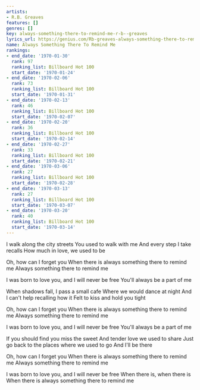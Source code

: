 ```yaml
---
artists:
- R.B. Greaves
features: []
genres: []
key: always-something-there-to-remind-me-r-b--greaves
lyrics_url: https://genius.com/Rb-greaves-always-something-there-to-remind-me-lyrics
name: Always Something There To Remind Me
rankings:
- end_date: '1970-01-30'
  rank: 97
  ranking_list: Billboard Hot 100
  start_date: '1970-01-24'
- end_date: '1970-02-06'
  rank: 73
  ranking_list: Billboard Hot 100
  start_date: '1970-01-31'
- end_date: '1970-02-13'
  rank: 46
  ranking_list: Billboard Hot 100
  start_date: '1970-02-07'
- end_date: '1970-02-20'
  rank: 36
  ranking_list: Billboard Hot 100
  start_date: '1970-02-14'
- end_date: '1970-02-27'
  rank: 33
  ranking_list: Billboard Hot 100
  start_date: '1970-02-21'
- end_date: '1970-03-06'
  rank: 27
  ranking_list: Billboard Hot 100
  start_date: '1970-02-28'
- end_date: '1970-03-13'
  rank: 27
  ranking_list: Billboard Hot 100
  start_date: '1970-03-07'
- end_date: '1970-03-20'
  rank: 40
  ranking_list: Billboard Hot 100
  start_date: '1970-03-14'
---
```

I walk along the city streets
You used to walk with me
And every step I take recalls
How much in love, we used to be

Oh, how can I forget you
When there is always something there to remind me
Always something there to remind me

I was born to love you, and I will never be free
You'll always be a part of me

When shadows fall, I pass a small cafe
Where we would dance at night
And I can't help recalling how it
Felt to kiss and hold you tight

Oh, how can I forget you
When there is always something there to remind me
Always something there to remind me

I was born to love you, and I will never be free
You'll always be a part of me

If you should find you miss the sweet
And tender love we used to share
Just go back to the places where we used to go
And I'll be there

Oh, how can I forget you
When there is always something there to remind me
Always something there to remind me

I was born to love you, and I will never be free
When there is, when there is
When there is always something there to remind me
